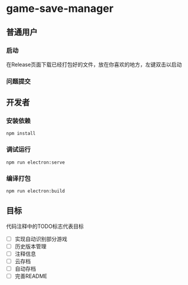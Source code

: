 # game-save-manager

## 普通用户
### 启动
在Release页面下载已经打包好的文件，放在你喜欢的地方，左键双击以启动
### 问题提交
## 开发者

### 安装依赖
```
npm install
```

### 调试运行
```
npm run electron:serve
```

### 编译打包
```
npm run electron:build
```

## 目标
代码注释中的TODO标志代表目标
- [ ] 实现自动识别部分游戏
- [ ] 历史版本管理
- [ ] 注释信息
- [ ] 云存档
- [ ] 自动存档
- [ ] 完善README
